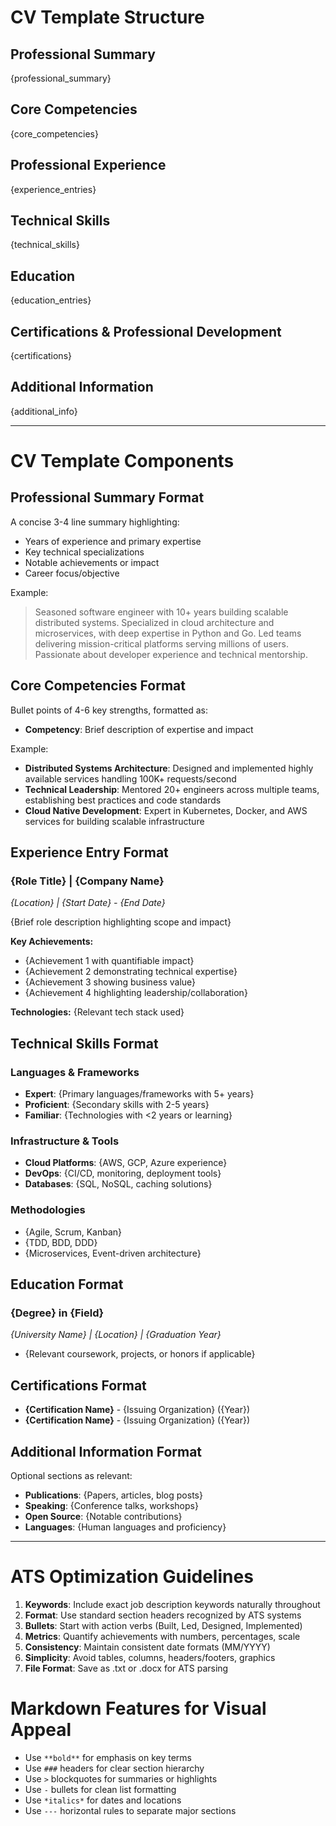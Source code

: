 # CV Template Structure

## Professional Summary
{professional_summary}

## Core Competencies
{core_competencies}

## Professional Experience

{experience_entries}

## Technical Skills

{technical_skills}

## Education

{education_entries}

## Certifications & Professional Development

{certifications}

## Additional Information

{additional_info}

---

# CV Template Components

## Professional Summary Format
A concise 3-4 line summary highlighting:
- Years of experience and primary expertise
- Key technical specializations
- Notable achievements or impact
- Career focus/objective

Example:
> Seasoned software engineer with 10+ years building scalable distributed systems. Specialized in cloud architecture and microservices, with deep expertise in Python and Go. Led teams delivering mission-critical platforms serving millions of users. Passionate about developer experience and technical mentorship.

## Core Competencies Format
Bullet points of 4-6 key strengths, formatted as:
- **Competency**: Brief description of expertise and impact

Example:
- **Distributed Systems Architecture**: Designed and implemented highly available services handling 100K+ requests/second
- **Technical Leadership**: Mentored 20+ engineers across multiple teams, establishing best practices and code standards
- **Cloud Native Development**: Expert in Kubernetes, Docker, and AWS services for building scalable infrastructure

## Experience Entry Format
### {Role Title} | {Company Name}
*{Location} | {Start Date} - {End Date}*

{Brief role description highlighting scope and impact}

**Key Achievements:**
- {Achievement 1 with quantifiable impact}
- {Achievement 2 demonstrating technical expertise}
- {Achievement 3 showing business value}
- {Achievement 4 highlighting leadership/collaboration}

**Technologies:** {Relevant tech stack used}

## Technical Skills Format
### Languages & Frameworks
- **Expert**: {Primary languages/frameworks with 5+ years}
- **Proficient**: {Secondary skills with 2-5 years}
- **Familiar**: {Technologies with <2 years or learning}

### Infrastructure & Tools
- **Cloud Platforms**: {AWS, GCP, Azure experience}
- **DevOps**: {CI/CD, monitoring, deployment tools}
- **Databases**: {SQL, NoSQL, caching solutions}

### Methodologies
- {Agile, Scrum, Kanban}
- {TDD, BDD, DDD}
- {Microservices, Event-driven architecture}

## Education Format
### {Degree} in {Field}
*{University Name} | {Location} | {Graduation Year}*
- {Relevant coursework, projects, or honors if applicable}

## Certifications Format
- **{Certification Name}** - {Issuing Organization} ({Year})
- **{Certification Name}** - {Issuing Organization} ({Year})

## Additional Information Format
Optional sections as relevant:
- **Publications**: {Papers, articles, blog posts}
- **Speaking**: {Conference talks, workshops}
- **Open Source**: {Notable contributions}
- **Languages**: {Human languages and proficiency}

---

# ATS Optimization Guidelines

1. **Keywords**: Include exact job description keywords naturally throughout
2. **Format**: Use standard section headers recognized by ATS systems
3. **Bullets**: Start with action verbs (Built, Led, Designed, Implemented)
4. **Metrics**: Quantify achievements with numbers, percentages, scale
5. **Consistency**: Maintain consistent date formats (MM/YYYY)
6. **Simplicity**: Avoid tables, columns, headers/footers, graphics
7. **File Format**: Save as .txt or .docx for ATS parsing

# Markdown Features for Visual Appeal

- Use `**bold**` for emphasis on key terms
- Use `###` headers for clear section hierarchy  
- Use `>` blockquotes for summaries or highlights
- Use `-` bullets for clean list formatting
- Use `*italics*` for dates and locations
- Use `---` horizontal rules to separate major sections